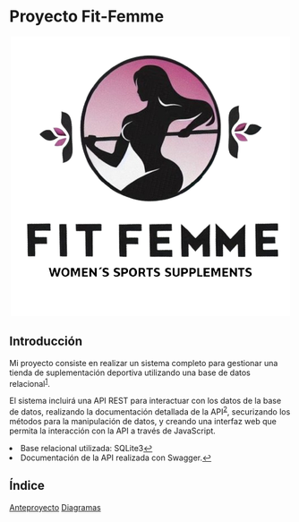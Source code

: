 # Proyecto Fit-Femme

<center>
<img src = img/logo-title.png>
</center>

## Introducción
Mi proyecto consiste en realizar un sistema completo para gestionar una tienda de suplementación deportiva utilizando una base de datos relacional<sup id="fnref-1"><a href="#fn-1" class="footnote-ref">1</a></sup>.  

El sistema incluirá una API REST para interactuar con los datos de la base de datos, realizando la documentación detallada de la API<sup id="fnref-2"><a href="#fn-2" class="footnote-ref">2</a></sup>, securizando los métodos para la manipulación de datos, y creando una interfaz web que permita la interacción con la API a través de JavaScript.
<li id="fn-1">Base relacional utilizada: SQLite3<a href="#fnref-1" class="footnote-backref">↩</a></li>
<li id="fn-2">Documentación de la API realizada con Swagger.<a href="#fnref-2" class="footnote-backref">↩</a></li>

## Índice  
[Anteproyecto](Documentacion/Anteproyecto) 
[Diagramas](Documentacion/Diagramas/)  



